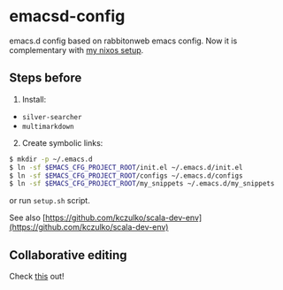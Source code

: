 # emacsd-config

emacs.d config based on rabbitonweb emacs config. Now it is complementary with [my nixos setup](https://github.com/kczulko/nixos-config).

## Steps before

1. Install:
  - `silver-searcher`
  - `multimarkdown`
2. Create symbolic links:
```bash
$ mkdir -p ~/.emacs.d
$ ln -sf $EMACS_CFG_PROJECT_ROOT/init.el ~/.emacs.d/init.el
$ ln -sf $EMACS_CFG_PROJECT_ROOT/configs ~/.emacs.d/configs
$ ln -sf $EMACS_CFG_PROJECT_ROOT/my_snippets ~/.emacs.d/my_snippets
```

or run `setup.sh` script.

See also [https://github.com/kczulko/scala-dev-env](https://github.com/kczulko/scala-dev-env)

## Collaborative editing

Check [this](https://code.librehq.com/qhong/crdt.el) out!
